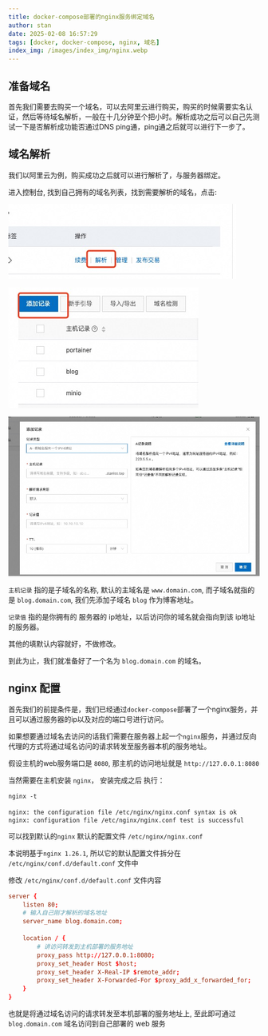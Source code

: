 ```yaml
---
title: docker-compose部署的nginx服务绑定域名
author: stan
date: 2025-02-08 16:57:29
tags: [docker, docker-compose, nginx, 域名]
index_img: /images/index_img/nginx.webp
---
```


## 准备域名

首先我们需要去购买一个域名，可以去阿里云进行购买，购买的时候需要实名认证，然后等待域名解析，一般在十几分钟至个把小时。解析成功之后可以自己先测试一下是否解析成功能否通过DNS ping通，ping通之后就可以进行下一步了。


## 域名解析

我们以阿里云为例，购买成功之后就可以进行解析了，与服务器绑定。

进入控制台, 找到自己拥有的域名列表，找到需要解析的域名，点击:

![1](/images/nginx-domain/1.jpg)


![2](/images/nginx-domain/2.jpg)


![3](/images/nginx-domain/3.jpg)

`主机记录` 指的是子域名的名称, 默认的主域名是 `www.domain.com`, 而子域名就指的是 `blog.domain.com`,  我们先添加子域名 `blog` 作为博客地址。

`记录值` 指的是你拥有的 服务器的 ip地址，以后访问你的域名就会指向到该 ip地址的服务器。

其他的填默认内容就好，不做修改。

到此为止，我们就准备好了一个名为 `blog.domain.com` 的域名。

## nginx 配置

首先我们的前提条件是，我们已经通过`docker-compose`部署了一个nginx服务，并且可以通过服务器的ip以及对应的端口号进行访问。

如果想要通过域名去访问的话我们需要在服务器上起一个`nginx`服务，并通过反向代理的方式将通过域名访问的请求转发至服务器本机的服务地址。

假设主机的web服务端口是 `8080`, 那主机的访问地址就是 `http://127.0.0.1:8080`

当然需要在主机安装 `nginx`， 安装完成之后 执行：

```shell
nginx -t

nginx: the configuration file /etc/nginx/nginx.conf syntax is ok
nginx: configuration file /etc/nginx/nginx.conf test is successful
```

可以找到默认的`nginx` 默认的配置文件 `/etc/nginx/nginx.conf`

本说明基于`nginx 1.26.1`, 所以它的默认配置文件拆分在 `/etc/nginx/conf.d/default.conf` 文件中

修改 `/etc/nginx/conf.d/default.conf` 文件内容

```conf
server {
    listen 80;
    # 输入自己刚才解析的域名地址
    server_name blog.domain.com;

    location / {
        # 讲访问转发到主机部署的服务地址
        proxy_pass http://127.0.0.1:8080;
        proxy_set_header Host $host;
        proxy_set_header X-Real-IP $remote_addr;
        proxy_set_header X-Forwarded-For $proxy_add_x_forwarded_for;
    }
}

```

也就是将通过域名访问的请求转发至本机部署的服务地址上, 至此即可通过 `blog.domain.com` 域名访问到自己部署的 web 服务
